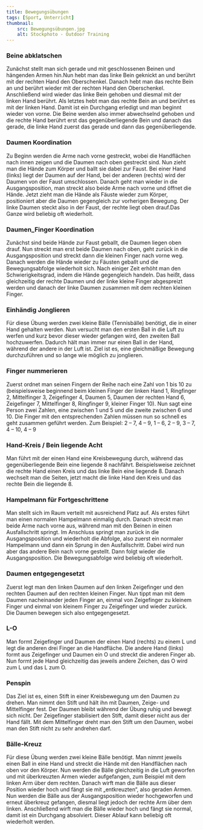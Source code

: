 ```yaml
---
title: Bewegungsübungen
tags: [Sport, Unterricht]
thumbnail: 
    src: Bewegungsübungen.jpg
    alt: Stockphoto - Outdoor Training
---
```

<h3>
    Beine abklatschen
</h3>
<p>
    Zunächst stellt man sich gerade und mit geschlossenen Beinen und hängenden Armen hin.Nun hebt man das linke Bein geknickt an und berührt 
    mit der rechten Hand den Oberschenkel. Danach hebt man das rechte Bein an und berührt wieder mit der rechten Hand den Oberschenkel. 
    Anschließend wird wieder das linke Bein gehoben und diesmal mit der linken Hand berührt. Als letztes hebt man das rechte Bein an und 
    berührt es mit der linken Hand. Damit ist ein Durchgang erledigt und man beginnt wieder von vorne. Die Beine werden also immer abwechselnd 
    gehoben und die rechte Hand berührt erst das gegenüberliegende Bein und danach das gerade, die linke Hand zuerst das gerade und dann das 
    gegenüberliegende.
</p>
<youtube watch="v9dGyS00tpQ"></youtube>

<h3>
    Daumen Koordination
</h3>
<p>
    Zu Beginn werden die Arme nach vorne gestreckt, wobei die Handflächen nach innen zeigen und die Daumen nach oben 
    gestreckt sind. Nun zieht man die Hände zum Körper und ballt sie dabei zur Faust. Bei einer Hand (links) liegt der Daumen 
    auf der Hand, bei der anderen (rechts) wird der Daumen von der Faust umschlossen. Danach geht man wieder in die 
    Ausgangsposition, man streckt also beide Arme nach vorne und öffnet die Hände. Jetzt zieht man die Hände als Fäuste 
    wieder zum Körper, positioniert aber die Daumen gegengleich zur vorherigen Bewegung. Der linke Daumen steckt also in 
    der Faust, der rechte liegt oben drauf.Das Ganze wird beliebig oft wiederholt.
</p>
<youtube watch="q-qM2jBWeXI"></youtube>

<h3>
    Daumen_Finger Koordination
</h3>
<p>
    Zunächst sind beide Hände zur Faust geballt, die Daumen liegen oben drauf. Nun streckt man erst beide Daumen nach oben, geht zurück in die 
    Ausgangsposition und streckt dann die kleinen Finger nach vorne weg. Danach werden die Hände wieder zu Fäusten geballt und die Bewegungsabfolge 
    wiederholt sich. Nach einiger Zeit erhöht man den Schwierigkeitsgrad, indem die Hände gegengleich handeln. Das heißt, dass gleichzeitig 
    der rechte Daumen und der linke kleine Finger abgespreizt werden und danach der linke Daumen zusammen mit dem rechten kleinen Finger.
</p>
<youtube watch="mKwzDWS9Cgs"></youtube>

<h3>
    Einhändig Jonglieren
</h3>
<p>
    Für diese Übung werden zwei kleine Bälle (Tennisbälle) benötigt, die in einer Hand gehalten werden. Nun versucht man den ersten Ball 
    in die Luft zu werfen und kurz bevor dieser wieder gefangen wird, den zweiten Ball hochzuwerfen. Dadurch hält man immer nur einen 
    Ball in der Hand, während der andere in der Luft ist. Ziel ist es, eine gleichmäßige Bewegung durchzuführen und so lange wie möglich zu jonglieren.
</p>
<youtube watch="FlHuC63vSg0"></youtube>

<h3>
    Finger nummerieren
</h3>
<p>
    Zuerst ordnet man seinen Fingern der Reihe nach eine Zahl von 1 bis 10 zu (beispielsweise beginnend beim kleinen Finger der 
    linken Hand 1, Ringfinger 2, Mittelfinger 3, Zeigefinger 4, Daumen 5, Daumen der rechten Hand 6, Zeigefinger 7, Mittelfinger 8, 
    Ringfinger 9, kleiner Finger 10). Nun sagt eine Person zwei Zahlen, eine zwischen 1 und 5 und die zweite zwischen 6 und 10. Die Finger
     mit den entsprechenden Zahlen müssen nun so schnell es geht zusammen geführt werden. Zum Beispiel: 2 – 7, 4 – 9, 1 – 6, 2 – 9, 3 – 7, 4 – 10, 4 – 9
</p>
<youtube watch="0dCOaarfZ-g"></youtube>

<h3>
    Hand-Kreis / Bein liegende Acht
</h3>
<p>
    Man führt mit der einen Hand eine Kreisbewegung durch, während das gegenüberliegende Bein eine liegende 8 nachfährt. Beispielsweise zeichnet
    die rechte Hand einen Kreis und das linke Bein eine liegende 8. Danach wechselt man die Seiten, jetzt macht die linke Hand den Kreis 
    und das rechte Bein die liegende 8.
</p>
<youtube watch="RmoPwW-iHKY"></youtube>

<h3>
    Hampelmann für Fortgeschrittene
</h3>
<p>
    Man stellt sich im Raum verteilt mit ausreichend Platz auf. Als erstes führt man einen normalen Hampelmann einmalig durch. Danach streckt 
    man beide Arme nach vorne aus, während man mit den Beinen in einen Ausfallschritt springt. Im Anschluss springt man zurück in die 
    Ausgangsposition und wiederholt die Abfolge, also zuerst ein normaler Hampelmann und dann ein Sprung in den Ausfallschritt. Dabei wird 
    nun aber das andere Bein nach vorne gestellt. Dann folgt wieder die Ausgangsposition. Die Bewegungsabfolge wird beliebig oft wiederholt.
</p>
<youtube watch="C2KgPx1frRU"></youtube>

<h3>
    Daumen entgegengesetzt
</h3>
<p>
    Zuerst legt man den linken Daumen auf den linken Zeigefinger und den rechten Daumen auf den rechten kleinen Finger. Nun tippt man mit 
    dem Daumen nacheinander jeden Finger an, einmal von Zeigefinger zu kleinem Finger und einmal von kleinem Finger zu Zeigefinger und 
    wieder zurück. Die Daumen bewegen sich also entgegengesetzt.
</p>
<youtube watch="rQ-Zw3jmn0g"></youtube>

<h3>
    L-O
</h3>
<p>
    Man formt Zeigefinger und Daumen der einen Hand (rechts) zu einem L und legt die anderen drei Finger an die Handfläche. 
    Die andere Hand (links) formt aus Zeigefinger und Daumen ein O und streckt die anderen Finger ab. Nun formt jede Hand gleichzeitig 
    das jeweils andere Zeichen, das O wird zum L und das L zum O.
</p>
<youtube watch="G_P1lF_M7Ds"></youtube>

<h3>
    Penspin
</h3>
<p>
    Das Ziel ist es, einen Stift in einer Kreisbewegung um den Daumen zu drehen. Man nimmt den Stift und hält ihn mit Daumen, 
    Zeige- und Mittelfinger fest. Der Daumen bleibt während der Übung ruhig und bewegt sich nicht. Der Zeigefinger stabilisiert 
    den Stift, damit dieser nicht aus der Hand fällt. Mit dem Mittelfinger dreht man den Stift um den Daumen, wobei man den Stift 
    nicht zu sehr andrehen darf.
</p>
<youtube watch="8DWKMoaF5iQ"></youtube>

<h3>
    Bälle-Kreuz
</h3>
<p>
    Für diese Übung werden zwei kleine Bälle benötigt. Man nimmt jeweils einen Ball in eine Hand und streckt die Hände mit den 
    Handflächen nach oben vor den Körper. Nun werden die Bälle gleichzeitig in die Luft geworfen und mit überkreuzten Armen 
    wieder aufgefangen, zum Beispiel mit dem linken Arm über dem rechten. Danach wirft man die Bälle aus dieser Position wieder 
    hoch und fängt sie mit „entkreuzten“, also geraden Armen. Nun werden die Bälle aus der Ausgangsposition wieder hochgeworfen 
    und erneut überkreuz gefangen, diesmal liegt jedoch der rechte Arm über dem linken. Anschließend wirft man die Bälle 
    wieder hoch und fängt sie normal, damit ist ein Durchgang absolviert. Dieser Ablauf kann beliebig oft wiederholt werden.
</p>
<youtube watch="_0QRsKnPII8"></youtube>